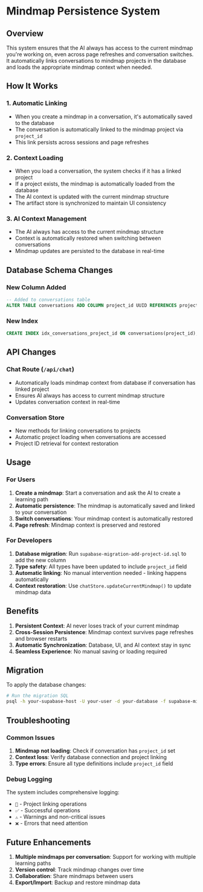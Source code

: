 # Mindmap Persistence System

## Overview

This system ensures that the AI always has access to the current mindmap you're working on, even across page refreshes and conversation switches. It automatically links conversations to mindmap projects in the database and loads the appropriate mindmap context when needed.

## How It Works

### 1. Automatic Linking
- When you create a mindmap in a conversation, it's automatically saved to the database
- The conversation is automatically linked to the mindmap project via `project_id`
- This link persists across sessions and page refreshes

### 2. Context Loading
- When you load a conversation, the system checks if it has a linked project
- If a project exists, the mindmap is automatically loaded from the database
- The AI context is updated with the current mindmap structure
- The artifact store is synchronized to maintain UI consistency

### 3. AI Context Management
- The AI always has access to the current mindmap structure
- Context is automatically restored when switching between conversations
- Mindmap updates are persisted to the database in real-time

## Database Schema Changes

### New Column Added
```sql
-- Added to conversations table
ALTER TABLE conversations ADD COLUMN project_id UUID REFERENCES projects(id) ON DELETE SET NULL;
```

### New Index
```sql
CREATE INDEX idx_conversations_project_id ON conversations(project_id);
```

## API Changes

### Chat Route (`/api/chat`)
- Automatically loads mindmap context from database if conversation has linked project
- Ensures AI always has access to current mindmap structure
- Updates conversation context in real-time

### Conversation Store
- New methods for linking conversations to projects
- Automatic project loading when conversations are accessed
- Project ID retrieval for context restoration

## Usage

### For Users
1. **Create a mindmap**: Start a conversation and ask the AI to create a learning path
2. **Automatic persistence**: The mindmap is automatically saved and linked to your conversation
3. **Switch conversations**: Your mindmap context is automatically restored
4. **Page refresh**: Mindmap context is preserved and restored

### For Developers
1. **Database migration**: Run `supabase-migration-add-project-id.sql` to add the new column
2. **Type safety**: All types have been updated to include `project_id` field
3. **Automatic linking**: No manual intervention needed - linking happens automatically
4. **Context restoration**: Use `chatStore.updateCurrentMindmap()` to update mindmap data

## Benefits

1. **Persistent Context**: AI never loses track of your current mindmap
2. **Cross-Session Persistence**: Mindmap context survives page refreshes and browser restarts
3. **Automatic Synchronization**: Database, UI, and AI context stay in sync
4. **Seamless Experience**: No manual saving or loading required

## Migration

To apply the database changes:

```bash
# Run the migration SQL
psql -h your-supabase-host -U your-user -d your-database -f supabase-migration-add-project-id.sql
```

## Troubleshooting

### Common Issues

1. **Mindmap not loading**: Check if conversation has `project_id` set
2. **Context loss**: Verify database connection and project linking
3. **Type errors**: Ensure all type definitions include `project_id` field

### Debug Logging

The system includes comprehensive logging:
- `🔗` - Project linking operations
- `✅` - Successful operations
- `⚠️` - Warnings and non-critical issues
- `❌` - Errors that need attention

## Future Enhancements

1. **Multiple mindmaps per conversation**: Support for working with multiple learning paths
2. **Version control**: Track mindmap changes over time
3. **Collaboration**: Share mindmaps between users
4. **Export/Import**: Backup and restore mindmap data
